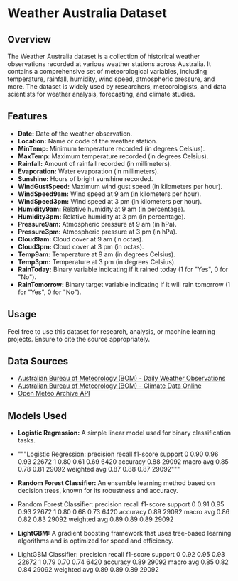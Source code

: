 
# Weather Australia Dataset

## Overview
The Weather Australia dataset is a collection of historical weather observations recorded at various weather stations across Australia. It contains a comprehensive set of meteorological variables, including temperature, rainfall, humidity, wind speed, atmospheric pressure, and more. The dataset is widely used by researchers, meteorologists, and data scientists for weather analysis, forecasting, and climate studies.

## Features
- **Date:** Date of the weather observation.
- **Location:** Name or code of the weather station.
- **MinTemp:** Minimum temperature recorded (in degrees Celsius).
- **MaxTemp:** Maximum temperature recorded (in degrees Celsius).
- **Rainfall:** Amount of rainfall recorded (in millimeters).
- **Evaporation:** Water evaporation (in millimeters).
- **Sunshine:** Hours of bright sunshine recorded.
- **WindGustSpeed:** Maximum wind gust speed (in kilometers per hour).
- **WindSpeed9am:** Wind speed at 9 am (in kilometers per hour).
- **WindSpeed3pm:** Wind speed at 3 pm (in kilometers per hour).
- **Humidity9am:** Relative humidity at 9 am (in percentage).
- **Humidity3pm:** Relative humidity at 3 pm (in percentage).
- **Pressure9am:** Atmospheric pressure at 9 am (in hPa).
- **Pressure3pm:** Atmospheric pressure at 3 pm (in hPa).
- **Cloud9am:** Cloud cover at 9 am (in octas).
- **Cloud3pm:** Cloud cover at 3 pm (in octas).
- **Temp9am:** Temperature at 9 am (in degrees Celsius).
- **Temp3pm:** Temperature at 3 pm (in degrees Celsius).
- **RainToday:** Binary variable indicating if it rained today (1 for "Yes", 0 for "No").
- **RainTomorrow:** Binary target variable indicating if it will rain tomorrow (1 for "Yes", 0 for "No").


## Usage
Feel free to use this dataset for research, analysis, or machine learning projects. Ensure to cite the source appropriately.

## Data Sources
- [Australian Bureau of Meteorology (BOM) - Daily Weather Observations](http://www.bom.gov.au/climate/dwo/)
- [Australian Bureau of Meteorology (BOM) - Climate Data Online](http://www.bom.gov.au/climate/data)
- [Open Meteo Archive API](https://archive-api.open-meteo.com/v1/archive)

## Models Used
- **Logistic Regression:** A simple linear model used for binary classification tasks.
- """Logistic Regression:
              precision    recall  f1-score   support
           0       0.90      0.96      0.93     22672
           1       0.80      0.61      0.69      6420
    accuracy                           0.88     29092
   macro avg       0.85      0.78      0.81     29092
weighted avg       0.87      0.88      0.87     29092"""

- **Random Forest Classifier:** An ensemble learning method based on decision trees, known for its robustness and accuracy.
- Random Forest Classifier:
              precision    recall  f1-score   support
           0       0.91      0.95      0.93     22672
           1       0.80      0.68      0.73      6420
    accuracy                           0.89     29092
   macro avg       0.86      0.82      0.83     29092
weighted avg       0.89      0.89      0.89     29092

- **LightGBM:** A gradient boosting framework that uses tree-based learning algorithms and is optimized for speed and efficiency.
- LightGBM Classifier:
              precision    recall  f1-score   support
           0       0.92      0.95      0.93     22672
           1       0.79      0.70      0.74      6420
    accuracy                           0.89     29092
   macro avg       0.85      0.82      0.84     29092
weighted avg       0.89      0.89      0.89     29092

